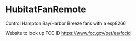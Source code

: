 # HubitatFanRemote
Control Hampton Bay/Harbor Breeze  fans with a esp8266

Website to look up FCC ID https://www.fcc.gov/oet/ea/fccid
